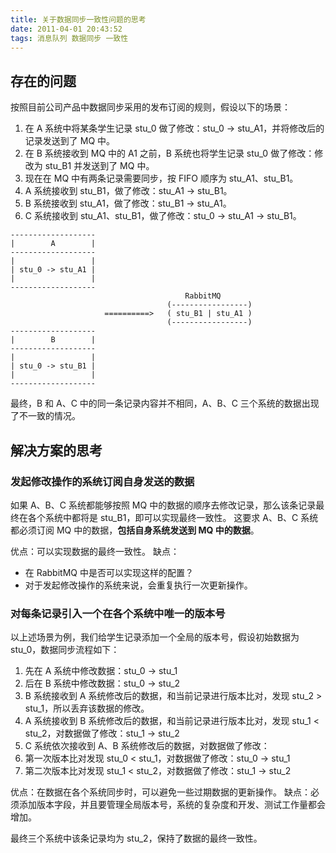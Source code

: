 ```yaml
---
title: 关于数据同步一致性问题的思考
date: 2011-04-01 20:43:52
tags: 消息队列 数据同步 一致性
---
```


## 存在的问题

按照目前公司产品中数据同步采用的发布订阅的规则，假设以下的场景：

1. 在 A 系统中将某条学生记录 stu_0 做了修改：stu_0 -> stu_A1，并将修改后的记录发送到了 MQ 中。
2. 在 B 系统接收到 MQ 中的 A1 之前，B 系统也将学生记录 stu_0 做了修改：修改为 stu_B1 并发送到了 MQ 中。
3. 现在在 MQ 中有两条记录需要同步，按 FIFO 顺序为 stu_A1、stu_B1。
4. A 系统接收到 stu_B1，做了修改：stu_A1 -> stu_B1。
5. B 系统接收到 stu_A1，做了修改：stu_B1 -> stu_A1。
6. C 系统接收到 stu_A1、stu_B1，做了修改：stu_0 -> stu_A1 -> stu_B1。

<!--more-->

```
-------------------
|        A        |
-------------------
|                 |
| stu_0 -> stu_A1 |
|                 |
-------------------
                                       RabbitMQ
                                   (-----------------)
                     ==========>   ( stu_B1 | stu_A1 )
                                   (-----------------)
-------------------
|        B        |
-------------------
|                 |
| stu_0 -> stu_B1 |
|                 |
-------------------
```

最终，B 和 A、C 中的同一条记录内容并不相同，A、B、C 三个系统的数据出现了不一致的情况。

## 解决方案的思考

### 发起修改操作的系统订阅自身发送的数据

如果 A、B、C 系统都能够按照 MQ 中的数据的顺序去修改记录，那么该条记录最终在各个系统中都将是 stu_B1，即可以实现最终一致性。
这要求 A、B、C 系统都必须订阅 MQ 中的数据，**包括自身系统发送到 MQ 中的数据**。

优点：可以实现数据的最终一致性。
缺点：

- 在 RabbitMQ 中是否可以实现这样的配置？
- 对于发起修改操作的系统来说，会重复执行一次更新操作。

### 对每条记录引入一个在各个系统中唯一的版本号

以上述场景为例，我们给学生记录添加一个全局的版本号，假设初始数据为 stu_0，数据同步流程如下：

1. 先在 A 系统中修改数据：stu_0 -> stu_1
2. 后在 B 系统中修改数据：stu_0 -> stu_2
3. B 系统接收到 A 系统修改后的数据，和当前记录进行版本比对，发现 stu_2 > stu_1，所以丢弃该数据的修改。
4. A 系统接收到 B 系统修改后的数据，和当前记录进行版本比对，发现 stu_1 < stu_2，对数据做了修改：stu_1 -> stu_2
5. C 系统依次接收到 A、B 系统修改后的数据，对数据做了修改：
  1. 第一次版本比对发现 stu_0 < stu_1，对数据做了修改：stu_0 -> stu_1
  2. 第二次版本比对发现 stu_1 < stu_2，对数据做了修改：stu_1 -> stu_2

优点：在数据在各个系统同步时，可以避免一些过期数据的更新操作。
缺点：必须添加版本字段，并且要管理全局版本号，系统的复杂度和开发、测试工作量都会增加。

最终三个系统中该条记录均为 stu_2，保持了数据的最终一致性。
